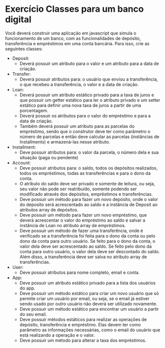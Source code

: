 # Exercício Classes para um banco digital

Você deverá construir uma aplicação em javascript que simula o funcionamento de um banco, com as funcionalidades de depósito, transferência e empréstimos em uma conta bancária. Para isso, crie as seguintes classes:

- Deposit:
  - Deverá possuir um atributo para o valor e um atributo para a data de criação.
- Transfer:
  - Deverá possuir atributos para: o usuário que enviou a transferência, o que recebeu a transferência, o valor e a data de criação.
- Loan:
  - Deverá possuir um atributo estático privado para a taxa de juros e que possuir um getter estático para ler o atributo privado e um setter estático para definir uma nova taxa de juros a partir de uma porcentagem.
  - Deverá possuir os atributos para o valor do empréstimo e para a data de criação.
  - Também deverá possuir um atributo para as parcelas do empréstimo, sendo que o construtor deve ter como parâmetro o número de parcelas e então deve calcular as parcelas (instâncias de Installments) e armazená-las nesse atributo.
- Installment:
  - Deve possuir atributos para: o valor da parcela, o número dela e sua situação (paga ou pendente)
- Account:
  - Deve possuir atributos para: o saldo, todos os depósitos realizados, todos os empréstimos, todas as transferências e para o dono da conta.
  - O atributo do saldo deve ser privado e somente de leitura, ou seja, seu valor não pode ser reatribuído, somente podendo ser modificado através dos depósitos, empréstimos e transferências.
  - Deve possuir um método para fazer um novo depósito, onde o valor do deposito será acrescentado ao saldo e a instância de Deposit ao atributos array de depósitos.
  - Deve possuir um método para fazer um novo empréstimo, que deverá acrescentar o valor do empréstimo ao saldo e salvar a instância de Loan no atributo array de empréstimos.
  - Deve possuir um método de fazer uma transferência, onde é verificado se a transferência foi feita para o dono da conta ou pelo dono da conta para outro usuário. Se feito para o dono da conta, o valor dela deve ser acrescentado ao saldo. Se feito pelo dono da conta para outro usuário, o valor dela deve ser descontado do saldo. Além disso, a transferência deve ser salva no atributo array de transferências.
- User:
  - Deve possuir atributos para nome completo, email e conta.
- App:
  - Deve possuir um atributo estático privado para a lista dos usuários do app.
  - Deve possuir um método estático para criar um novo usuário que só permite criar um usuário por email, ou seja, se o email já estiver sendo usado por outro usuário não deverá ser utilizado novamente.
  - Deve possuir um método estático para encontrar um usuário a partir do seu email.
  - Deve possuir métodos estáticos para realizar as operações de depósito, transferência e empréstimo. Elas devem ter como parâmetro as informações necessárias, como o email do usuário que está realizando a operação e o valor.
  - Deve possuir um método para alterar a taxa dos empréstimos.

